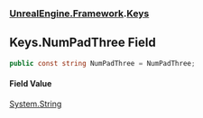 ### [UnrealEngine.Framework](./UnrealEngine-Framework.md 'UnrealEngine.Framework').[Keys](./Keys.md 'UnrealEngine.Framework.Keys')
## Keys.NumPadThree Field
  
```csharp
public const string NumPadThree = NumPadThree;
```
#### Field Value
[System.String](https://docs.microsoft.com/en-us/dotnet/api/System.String 'System.String')  
